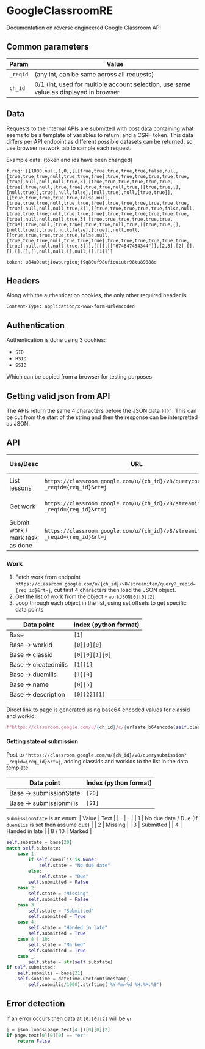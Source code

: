 # GoogleClassroomRE
Documentation on reverse engineered Google Classroom API 

## Common parameters
| Param | Value|
| - | - |
| `_reqid` | (any int, can be same across all requests) |
| `ch_id` | 0/1 (int, used for multiple account selection, use same value as displayed in browser |

## Data
Requests to the internal APIs are submitted with post data containing what seems to be a template of variables to return, and a CSRF token. This data differs per API endpoint as different possible datasets can be returned, so use browser network tab to sample each request.

Example data: (token and ids have been changed)
```
f.req: [[1000,null,1,0],[[[true,true,true,true,true,false,null,[true,true,true,null,true,true,true],true,true,true,true,true,true,[true],null,null,null,true,3],[true,true,true,true,true,true,[true],true,null,[true,true],true,true,null,true,[[true,true,[],[null,true]],true],null,false],[null,true],null,[true,true]],[[true,true,true,true,true,false,null,[true,true,true,null,true,true,true],true,true,true,true,true,true,[true],null,null,null,true,3]],[[true,true,true,true,true,false,null,[true,true,true,null,true,true,true],true,true,true,true,true,true,[true],null,null,null,true,3],[true,true,true,true,true,true,[true],true,null,[true,true],true,true,null,true,[[true,true,[],[null,true]],true],null,false],[true]],null,null,[[true,true,true,true,true,false,null,[true,true,true,null,true,true,true],true,true,true,true,true,true,[true],null,null,null,true,3]]],[[[],[["674647454344"]],[2,5],[2],[],[],[],[],[],null,null,[],null,[],[1]]]]

token: u84u9eutjiowpurgioujf9q80uf98ufiquiutr98tu89888d
```
## Headers
Along with the authentication cookies, the only other required header is

`Content-Type: application/x-www-form-urlencoded`

## Authentication
Authentication is done using 3 cookies:
- `SID`
- `HSID`
- `SSID`

Which can be copied from a browser for testing purposes

## Getting valid json from API
The APIs return the same 4 characters before the JSON data `)]}'`. This can be cut from the start of the string and then the response can be interpretted as JSON.

## API
| Use/Desc | URL | Params | Data | More info |
| - | - | - | - | - |
| List lessons | `https://classroom.google.com/u/{ch_id}/v8/querycourse?_reqid={req_id}&rt=j` | `_reqid` and `ch_id` | Yes |  |
| Get work | `https://classroom.google.com/u/{ch_id}/v8/streamitem/query?_reqid={req_id}&rt=j` | `_reqid` and `ch_id` | Yes | |
| Submit work / mark task as done | `https://classroom.google.com/u/{ch_id}/v8/streamitem/query?_reqid={req_id}&rt=j` | `_reqid` and `ch_id` | Yes |

### Work
1. Fetch work from endpoint `https://classroom.google.com/u/{ch_id}/v8/streamitem/query?_reqid={req_id}&rt=j`, cut first 4 characters then load the JSON object.
2. Get the list of work from the object - `workJSON[0][0][2]`
3. Loop through each object in the list, using set offsets to get specific data points

| Data point | Index (python format) |
| - | - |
| Base | `[1]` | 
| Base -> workid | `[0][0][0]` |
| Base -> classid | `[0][0][1][0]` |
| Base -> createdmilis | `[1][1]` |
| Base -> duemilis | `[1][0]` |
| Base -> name | `[0][5]` |
| Base -> description | `[0][22][1]` |



Direct link to page is generated using base64 encoded values for classid and workid:
``` python
f"https://classroom.google.com/u/{ch_id}/c/{urlsafe_b64encode(self.classid.encode()).decode()}/a/{urlsafe_b64encode(self.workid.encode()).decode()}/details"
```

#### Getting state of submission

Post to `"https://classroom.google.com/u/{ch_id}/v8/querysubmission?_reqid={req_id}&rt=j`, adding classids and workids to the list in the data template.

| Data point | Index (python format) |
| - | - |
| Base -> submissionState | `[20]` |
| Base -> submissionmilis | `[21]` |

`submissionState` is an enum:
| Value | Text |
| - | - |
| 1 | No due date / Due (If `duemilis` is set then assume due) |
| 2 | Missing |
| 3 | Submitted |
| 4 | Handed in late |
| 8 / 10 | Marked | 

``` python
self.substate = base[20]
match self.substate:
    case 1:
        if self.duemilis is None:
            self.state = "No due date"
        else:
            self.state = "Due"
        self.submitted = False
    case 2:
        self.state = "Missing"
        self.submitted = False
    case 3:
        self.state = "Submitted"
        self.submitted = True
    case 4:
        self.state = "Handed in late"
        self.submitted = True
    case 8 | 10:
        self.state = "Marked"
        self.submitted = True
    case _:
        self.state = str(self.substate)
if self.submitted:
    self.submilis = base[21]
    self.subtime = datetime.utcfromtimestamp(
        self.submilis/1000).strftime('%Y-%m-%d %H:%M:%S')
```
## Error detection
If an error occurs then data at `[0][0][2]` will be `er`

``` python
j = json.loads(page.text[4:])[0][0][2]
if page.text[0][0][0] == "er":
    return False
```


